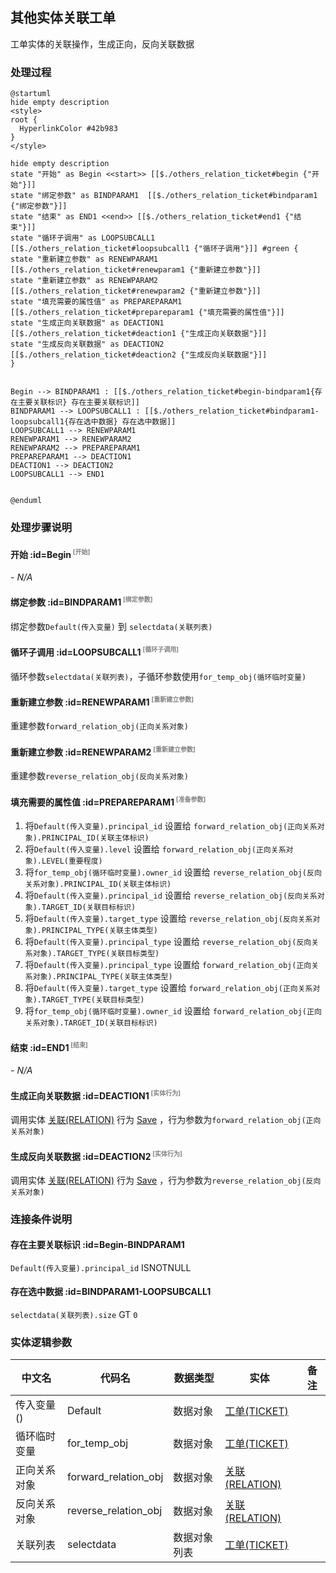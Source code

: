 ## 其他实体关联工单 <!-- {docsify-ignore-all} -->

   工单实体的关联操作，生成正向，反向关联数据

### 处理过程

```plantuml
@startuml
hide empty description
<style>
root {
  HyperlinkColor #42b983
}
</style>

hide empty description
state "开始" as Begin <<start>> [[$./others_relation_ticket#begin {"开始"}]]
state "绑定参数" as BINDPARAM1  [[$./others_relation_ticket#bindparam1 {"绑定参数"}]]
state "结束" as END1 <<end>> [[$./others_relation_ticket#end1 {"结束"}]]
state "循环子调用" as LOOPSUBCALL1  [[$./others_relation_ticket#loopsubcall1 {"循环子调用"}]] #green {
state "重新建立参数" as RENEWPARAM1  [[$./others_relation_ticket#renewparam1 {"重新建立参数"}]]
state "重新建立参数" as RENEWPARAM2  [[$./others_relation_ticket#renewparam2 {"重新建立参数"}]]
state "填充需要的属性值" as PREPAREPARAM1  [[$./others_relation_ticket#prepareparam1 {"填充需要的属性值"}]]
state "生成正向关联数据" as DEACTION1  [[$./others_relation_ticket#deaction1 {"生成正向关联数据"}]]
state "生成反向关联数据" as DEACTION2  [[$./others_relation_ticket#deaction2 {"生成反向关联数据"}]]
}


Begin --> BINDPARAM1 : [[$./others_relation_ticket#begin-bindparam1{存在主要关联标识} 存在主要关联标识]]
BINDPARAM1 --> LOOPSUBCALL1 : [[$./others_relation_ticket#bindparam1-loopsubcall1{存在选中数据} 存在选中数据]]
LOOPSUBCALL1 --> RENEWPARAM1
RENEWPARAM1 --> RENEWPARAM2
RENEWPARAM2 --> PREPAREPARAM1
PREPAREPARAM1 --> DEACTION1
DEACTION1 --> DEACTION2
LOOPSUBCALL1 --> END1


@enduml
```


### 处理步骤说明

#### 开始 :id=Begin<sup class="footnote-symbol"> <font color=gray size=1>[开始]</font></sup>



*- N/A*
#### 绑定参数 :id=BINDPARAM1<sup class="footnote-symbol"> <font color=gray size=1>[绑定参数]</font></sup>



绑定参数`Default(传入变量)` 到 `selectdata(关联列表)`
#### 循环子调用 :id=LOOPSUBCALL1<sup class="footnote-symbol"> <font color=gray size=1>[循环子调用]</font></sup>



循环参数`selectdata(关联列表)`，子循环参数使用`for_temp_obj(循环临时变量)`
#### 重新建立参数 :id=RENEWPARAM1<sup class="footnote-symbol"> <font color=gray size=1>[重新建立参数]</font></sup>



重建参数```forward_relation_obj(正向关系对象)```
#### 重新建立参数 :id=RENEWPARAM2<sup class="footnote-symbol"> <font color=gray size=1>[重新建立参数]</font></sup>



重建参数```reverse_relation_obj(反向关系对象)```
#### 填充需要的属性值 :id=PREPAREPARAM1<sup class="footnote-symbol"> <font color=gray size=1>[准备参数]</font></sup>



1. 将`Default(传入变量).principal_id` 设置给  `forward_relation_obj(正向关系对象).PRINCIPAL_ID(关联主体标识)`
2. 将`Default(传入变量).level` 设置给  `forward_relation_obj(正向关系对象).LEVEL(重要程度)`
3. 将`for_temp_obj(循环临时变量).owner_id` 设置给  `reverse_relation_obj(反向关系对象).PRINCIPAL_ID(关联主体标识)`
4. 将`Default(传入变量).principal_id` 设置给  `reverse_relation_obj(反向关系对象).TARGET_ID(关联目标标识)`
5. 将`Default(传入变量).target_type` 设置给  `reverse_relation_obj(反向关系对象).PRINCIPAL_TYPE(关联主体类型)`
6. 将`Default(传入变量).principal_type` 设置给  `reverse_relation_obj(反向关系对象).TARGET_TYPE(关联目标类型)`
7. 将`Default(传入变量).principal_type` 设置给  `forward_relation_obj(正向关系对象).PRINCIPAL_TYPE(关联主体类型)`
8. 将`Default(传入变量).target_type` 设置给  `forward_relation_obj(正向关系对象).TARGET_TYPE(关联目标类型)`
9. 将`for_temp_obj(循环临时变量).owner_id` 设置给  `forward_relation_obj(正向关系对象).TARGET_ID(关联目标标识)`

#### 结束 :id=END1<sup class="footnote-symbol"> <font color=gray size=1>[结束]</font></sup>



*- N/A*

#### 生成正向关联数据 :id=DEACTION1<sup class="footnote-symbol"> <font color=gray size=1>[实体行为]</font></sup>



调用实体 [关联(RELATION)](module/Base/relation.md) 行为 [Save](module/Base/relation#行为) ，行为参数为`forward_relation_obj(正向关系对象)`

#### 生成反向关联数据 :id=DEACTION2<sup class="footnote-symbol"> <font color=gray size=1>[实体行为]</font></sup>



调用实体 [关联(RELATION)](module/Base/relation.md) 行为 [Save](module/Base/relation#行为) ，行为参数为`reverse_relation_obj(反向关系对象)`


### 连接条件说明
#### 存在主要关联标识 :id=Begin-BINDPARAM1

`Default(传入变量).principal_id` ISNOTNULL
#### 存在选中数据 :id=BINDPARAM1-LOOPSUBCALL1

`selectdata(关联列表).size` GT `0`


### 实体逻辑参数

|    中文名   |    代码名    |  数据类型    |  实体   |备注 |
| --------| --------| -------- | -------- | --------   |
|传入变量(<i class="fa fa-check"/></i>)|Default|数据对象|[工单(TICKET)](module/ProdMgmt/ticket.md)||
|循环临时变量|for_temp_obj|数据对象|[工单(TICKET)](module/ProdMgmt/ticket.md)||
|正向关系对象|forward_relation_obj|数据对象|[关联(RELATION)](module/Base/relation.md)||
|反向关系对象|reverse_relation_obj|数据对象|[关联(RELATION)](module/Base/relation.md)||
|关联列表|selectdata|数据对象列表|[工单(TICKET)](module/ProdMgmt/ticket.md)||
